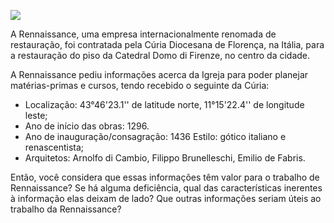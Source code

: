 [![](https://ampli-images.s3.amazonaws.com/production/8c4eb4c5-e975-47f8-aa74-c5991c716041/original)](https://ampli-images.s3.amazonaws.com/production/8c4eb4c5-e975-47f8-aa74-c5991c716041/original)

A Rennaissance, uma empresa internacionalmente renomada de restauração, foi contratada pela Cúria Diocesana de Florença, na Itália, para a restauração do piso da Catedral Domo di Firenze, no centro da cidade.

A Rennaissance pediu informações acerca da Igreja para poder planejar matérias-primas e cursos, tendo recebido o seguinte da Cúria:

- Localização: 43°46'23.1'' de latitude norte, 11°15'22.4'' de longitude leste;
- Ano de início das obras: 1296.
- Ano de inauguração/consagração: 1436 Estilo: gótico italiano e renascentista;
- Arquitetos: Arnolfo di Cambio, Filippo Brunelleschi, Emilio de Fabris.

Então, você considera que essas informações têm valor para o trabalho de Rennaissance? Se há alguma deficiência, qual das características inerentes à informação elas deixam de lado? Que outras informações seriam úteis ao trabalho da Rennaissance?